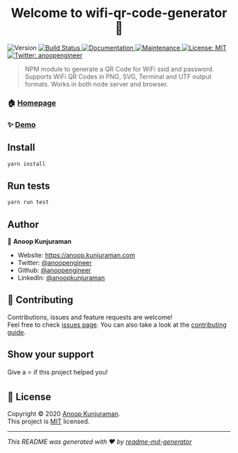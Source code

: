 <h1 align="center">Welcome to wifi-qr-code-generator 👋</h1>
<p>
  <img alt="Version" src="https://img.shields.io/npm/v/wifi-qr-code-generator" />
  <a href="https://github.com/fantasywidgets/wifi-qr-code-generator/actions?query=workflow%3A%22Node.js+CI%22" target="_blank">
    <img alt="Build Status" src="https://img.shields.io/github/workflow/status/fantasywidgets/wifi-qr-code-generator/Node.js%20CI" />
  </a>
  <a href="https://github.com/fantasywidgets/wifi-qr-code-generator#readme" target="_blank">
    <img alt="Documentation" src="https://img.shields.io/badge/documentation-yes-brightgreen.svg" />
  </a>
  <a href="https://github.com/fantasywidgets/wifi-qr-code-generator/graphs/commit-activity" target="_blank">
    <img alt="Maintenance" src="https://img.shields.io/badge/Maintained%3F-yes-green.svg" />
  </a>
  <a href="https://github.com/fantasywidgets/wifi-qr-code-generator/blob/master/LICENSE" target="_blank">
    <img alt="License: MIT" src="https://img.shields.io/github/license/fantasywidgets/wifi-qr-code-generator" />
  </a>
  <a href="https://twitter.com/anoopengineer" target="_blank">
    <img alt="Twitter: anoopengineer" src="https://img.shields.io/twitter/follow/anoopengineer.svg?style=social" />
  </a>
</p>

> NPM module to generate a QR Code for WiFi ssid and password. Supports WiFi QR Codes in PNG, SVG, Terminal and UTF output formats. Works in both node server and browser.

### 🏠 [Homepage](https://github.com/fantasywidgets/wifi-qr-code-generator#readme)

### ✨ [Demo](https://fantasywidgets.github.io/wifi-qr-code-generator)

## Install

```sh
yarn install
```

## Run tests

```sh
yarn run test
```

## Author

👤 **Anoop Kunjuraman**

- Website: https://anoop.kunjuraman.com
- Twitter: [@anoopengineer](https://twitter.com/anoopengineer)
- Github: [@anoopengineer](https://github.com/anoopengineer)
- LinkedIn: [@anoopkunjuraman](https://linkedin.com/in/anoopkunjuraman)

## 🤝 Contributing

Contributions, issues and feature requests are welcome!<br />Feel free to check [issues page](https://github.com/fantasywidgets/wifi-qr-code-generator/issues). You can also take a look at the [contributing guide](https://github.com/fantasywidgets/wifi-qr-code-generator/blob/master/CONTRIBUTING.md).

## Show your support

Give a ⭐️ if this project helped you!

## 📝 License

Copyright © 2020 [Anoop Kunjuraman](https://github.com/anoopengineer).<br />
This project is [MIT](https://github.com/fantasywidgets/wifi-qr-code-generator/blob/master/LICENSE) licensed.

---

_This README was generated with ❤️ by [readme-md-generator](https://github.com/kefranabg/readme-md-generator)_
